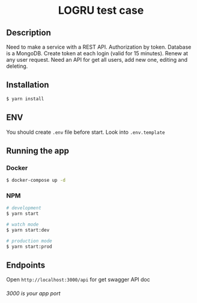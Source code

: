 <h1 align="center">
  LOGRU test case
</h1>

## Description

Need to make a service with a REST API.
Authorization by token. Database is a MongoDB.
Create token at each login (valid for 15 minutes). Renew at any user request.
Need an API for get all users, add new one, editing and deleting.

## Installation

```bash
$ yarn install
```

## ENV

You should create `.env` file before start. Look into `.env.template`

## Running the app

### Docker

```bash
$ docker-compose up -d
```

### NPM

```bash
# development
$ yarn start

# watch mode
$ yarn start:dev

# production mode
$ yarn start:prod
```

## Endpoints

Open `http://localhost:3000/api` for get swagger API doc

###### 3000 is your app port